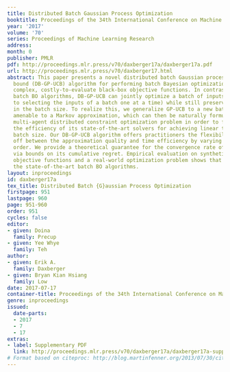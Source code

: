 ```yaml
---
title: Distributed Batch Gaussian Process Optimization
booktitle: Proceedings of the 34th International Conference on Machine Learning
year: '2017'
volume: '70'
series: Proceedings of Machine Learning Research
address: 
month: 0
publisher: PMLR
pdf: http://proceedings.mlr.press/v70/daxberger17a/daxberger17a.pdf
url: http://proceedings.mlr.press/v70/daxberger17.html
abstract: This paper presents a novel distributed batch Gaussian process upper confidence
  bound (DB-GP-UCB) algorithm for performing batch Bayesian optimization (BO) of highly
  complex, costly-to-evaluate black-box objective functions. In contrast to existing
  batch BO algorithms, DB-GP-UCB can jointly optimize a batch of inputs (as opposed
  to selecting the inputs of a batch one at a time) while still preserving scalability
  in the batch size. To realize this, we generalize GP-UCB to a new batch variant
  amenable to a Markov approximation, which can then be naturally formulated as a
  multi-agent distributed constraint optimization problem in order to fully exploit
  the efficiency of its state-of-the-art solvers for achieving linear time in the
  batch size. Our DB-GP-UCB algorithm offers practitioners the flexibility to trade
  off between the approximation quality and time efficiency by varying the Markov
  order. We provide a theoretical guarantee for the convergence rate of DB-GP-UCB
  via bounds on its cumulative regret. Empirical evaluation on synthetic benchmark
  objective functions and a real-world optimization problem shows that DB-GP-UCB outperforms
  the state-of-the-art batch BO algorithms.
layout: inproceedings
id: daxberger17a
tex_title: Distributed Batch {G}aussian Process Optimization
firstpage: 951
lastpage: 960
page: 951-960
order: 951
cycles: false
editor:
- given: Doina
  family: Precup
- given: Yee Whye
  family: Teh
author:
- given: Erik A.
  family: Daxberger
- given: Bryan Kian Hsiang
  family: Low
date: 2017-07-17
container-title: Proceedings of the 34th International Conference on Machine Learning
genre: inproceedings
issued:
  date-parts:
  - 2017
  - 7
  - 17
extras:
- label: Supplementary PDF
  link: http://proceedings.mlr.press/v70/daxberger17a/daxberger17a-supp.pdf
# Format based on citeproc: http://blog.martinfenner.org/2013/07/30/citeproc-yaml-for-bibliographies/
---
```

